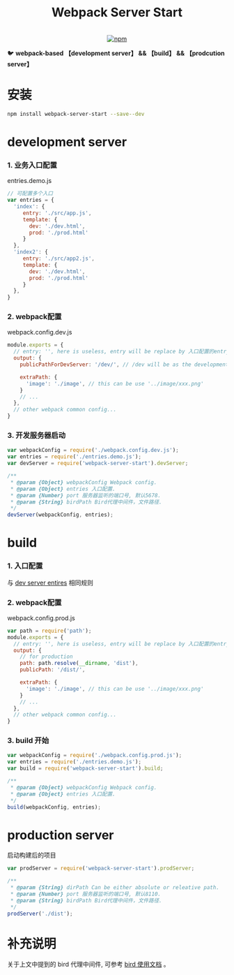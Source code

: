 <h1 align="center" style="margin: 30px 0 35px;">Webpack Server Start</h1>
<p align="center">
  <a href="https://www.npmjs.com/package/webpack-server-start"><img alt="npm" src="https://img.shields.io/npm/v/webpack-server-start"></a>
</p>

🐦 **webpack-based 【development server】 && 【build】 && 【prodcution server】**

# 安装

```bash
npm install webpack-server-start --save--dev
```

<span id='development server'></span>
# development server

### 1. 业务入口配置

entries.demo.js
```javascript
// 可配置多个入口
var entries = {
  'index': {
     entry: './src/app.js',
     template: {
       dev: './dev.html',
       prod: './prod.html'
     }
  },
  'index2': {
     entry: './src/app2.js',
     template: {
       dev: './dev.html',
       prod: './prod.html'
     }
  },
}
```

### 2. webpack配置

webpack.config.dev.js
```javascript
module.exports = {
  // entry: '', here is useless, entry will be replace by 入口配置的entry
  output: {
    publicPathForDevServer: '/dev/', // /dev will be as the development root path

    extraPath: {
      'image': './image', // this can be use '../image/xxx.png'
    }   
    // ...
  },
  // other webpack common config...
}
```

### 3. 开发服务器启动

```javascript
var webpackConfig = require('./webpack.config.dev.js');
var entries = require('./entries.demo.js');
var devServer = require('webpack-server-start').devServer;

/**
 * @param {Object} webpackConfig Webpack config.
 * @param {Object} entries 入口配置.
 * @param {Number} port 服务器监听的端口号, 默认5678.
 * @param {String} birdPath Bird代理中间件，文件路径.
 */
devServer(webpackConfig, entries);
```

# build

### 1. 入口配置

与 [dev server entires](#development-server) 相同规则

### 2. webpack配置

webpack.config.prod.js
```javascript
var path = require('path');
module.exports = {
  // entry: '', here is useless, entry will be replace by 入口配置的entry
  output: {
    // for production
    path: path.resolve(__dirname, 'dist'),
    publicPath: '/dist/',    

    extraPath: {
      'image': './image', // this can be use '../image/xxx.png'
    }   
    // ...
  },
  // other webpack common config...
}
```

### 3. build 开始
```javascript
var webpackConfig = require('./webpack.config.prod.js');
var entries = require('./entries.demo.js');
var build = require('webpack-server-start').build;

/**
 * @param {Object} webpackConfig Webpack config.
 * @param {Object} entries 入口配置.
 */
build(webpackConfig, entries);
```

# production server

启动构建后的项目

```javascript
var prodServer = require('webpack-server-start').prodServer;

/**
 * @param {String} dirPath Can be either absolute or releative path.
 * @param {Number} port 服务器监听的端口号, 默认8110.
 * @param {String} birdPath Bird代理中间件，文件路径.
 */
prodServer('./dist');
```

# 补充说明

关于上文中提到的 bird 代理中间件, 可参考 [bird 使用文档](https://github.com/AngusYang9/bird-proxy-middleware) 。
